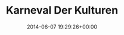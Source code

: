 ---
title:		"Karneval Der Kulturen"
type:		"photos"
mediatype:		"upload"
location:		"Berlin, Germany"
date:		"2014-06-07 19:29:26+00:00"
album:		"events"
filename:		"karneval-der-kulturen-sandals.md"
series:		"karneval"
cl_public_id:		"events/karneval-der-kulturen-sandals"
cl_version:		1497002608
format:		"tiff"
bytes:		5003104
width:		2560
height:		1440
colours:
- "#54764E"
- "#2C4327"
- "#687F66"
- "#537C5E"
- "#C9BAB6"
- "#303920"
- "#5F7145"
- "#897A75"
- "#364036"
- "#747A62"
- "#C5C4CF"
- "#CCC1C9"
- "#866E5C"
- "#3C3D33"
- "#3B3321"
exposure_mode:		"Auto"
program:		"Aperture-priority AE"
aperture:		"1.4"
focal_length:		"50.0 mm"
iso:		"100"
shutter_speed:		"1/250"
metering:		"Multi-segment"
flash:		"Off, Did not fire"
white_balance:		"As Shot"
colour_temp:		"5950"
has_crop:		"false"
orientation:		"Horizontal (normal)"
camera_model:		"NIKON D800"
lens_info:		"Nikon Nikkor 50mm f/1.4"
artist: "Matt Finucane"
x_resolution:		"300"
y_resolution:		"300"
---
